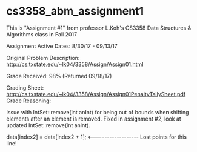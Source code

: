 # cs3358_abm_assignment1
This is "Assignment #1" from professor L.Koh's CS3358 Data Structures &amp; Algorithms class in Fall 2017

Assignment Active Dates: 8/30/17 - 09/13/17

Original Problem Description: http://cs.txstate.edu/~lk04/3358/Assign/Assign01.html

Grade Received: 98% (Returned 09/18/17)

Grading Sheet: http://cs.txstate.edu/~lk04/3358/Assign/Assign01PenaltyTallySheet.pdf
Grade Reasoning: 

Issue with IntSet::remove(int anInt) for being out of bounds when shifting elements after 
an element is removed. Fixed in assignment #2, look at updated IntSet::remove(int anInt).

data[index2] = data[index2 + 1]; <------------------ Lost points for this line!
